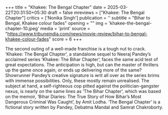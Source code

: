 +++
title = "Khakee: The Bengal Chapter"
date = 2025-03-22T20:31:50+05:30
draft = false
mreviews = ["Khakee: The Bengal Chapter"]
critics = ['Nonika Singh']
publication = ''
subtitle = "Bihar to Bengal, Khakee colour fades"
opening = ""
img = 'khakee-the-bengal-chapter-10.jpeg'
media = 'print'
source = "https://www.tribuneindia.com/news/movie-review/bihar-to-bengal-khakee-colour-fades"
score = 6
+++

The second outing of a well-made franchise is a tough nut to crack. ‘Khakee: The Bengal Chapter’, a standalone sequel to Neeraj Pandey’s acclaimed series ‘Khakee: The Bihar Chapter’, faces the same acid test of great expectations. The anticipation is high, but can the master of thrillers up the game once again, or ends up delivering more of the same? Showrunner Pandey’s creative signature is writ all over as the series brims with immense possibilities. Only, these mostly remain unrealised. The subject at hand, a self-righteous cop pitted against the politician-gangster nexus, is nearly on the same lines as ‘The Bihar Chapter’, which was based on the memoir, ‘Bihar Diaries: The True Story of How Bihar’s Most Dangerous Criminal Was Caught’, by Amit Lodha. ‘The Bengal Chapter’ is a fictional story written by Pandey, Debatma Mandal and Samrat Chakroborty.
